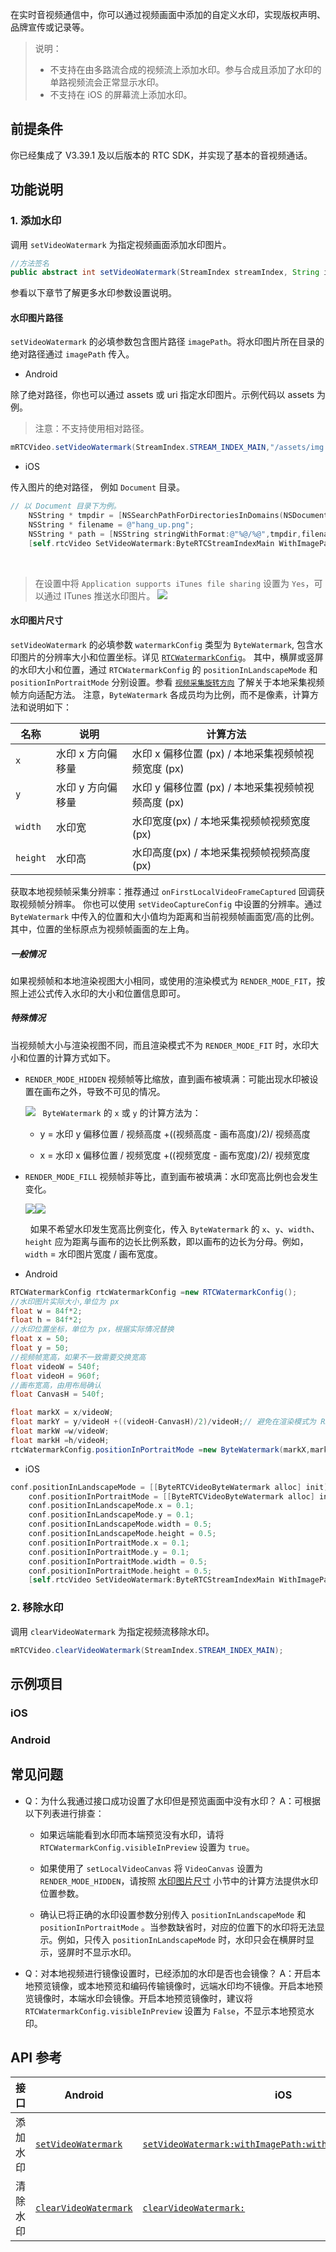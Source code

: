 在实时音视频通信中，你可以通过视频画面中添加的自定义水印，实现版权声明、品牌宣传或记录等。

> 说明：
> - 不支持在由多路流合成的视频流上添加水印。参与合成且添加了水印的单路视频流会正常显示水印。
> - 不支持在 iOS 的屏幕流上添加水印。

## 前提条件

你已经集成了 V3.39.1 及以后版本的 RTC SDK，并实现了基本的音视频通话。

## 功能说明

### 1. 添加水印
	

调用 `setVideoWatermark` 为指定视频画面添加水印图片。

```java
//方法签名
public abstract int setVideoWatermark(StreamIndex streamIndex, String imagePath, RTCWatermarkConfig watermarkConfig);
```

参看以下章节了解更多水印参数设置说明。

#### 水印图片路径

`setVideoWatermark` 的必填参数包含图片路径 `imagePath`。将水印图片所在目录的绝对路径通过 `imagePath` 传入。

- Android
	

除了绝对路径，你也可以通过 assets 或 uri 指定水印图片。示例代码以 assets 为例。

> 注意：不支持使用相对路径。

```java
mRTCVideo.setVideoWatermark(StreamIndex.STREAM_INDEX_MAIN,"/assets/img.png",rtcWatermarkConfig);
```

- iOS
	

传入图片的绝对路径， 例如 `Document` 目录。

```objectivec
// 以 Document 目录下为例。
    NSString * tmpdir = [NSSearchPathForDirectoriesInDomains(NSDocumentDirectory, NSUserDomainMask, YES) firstObject];
    NSString * filename = @"hang_up.png";
    NSString * path = [NSString stringWithFormat:@"%@/%@",tmpdir,filename];
    [self.rtcVideo SetVideoWatermark:ByteRTCStreamIndexMain WithImagePath:path WithRtcWatermarkConfig:conf];
```

<br>

> 在设置中将 `Application supports iTunes file sharing` 设置为 `Yes`，可以通过 ITunes 推送水印图片。
> ![](https://portal.volccdn.com/obj/volcfe/cloud-universal-doc/upload_6954fe67e81ae3fe1aa8d3b63a2e2165.png)

<span id="watermark-size"><span>
#### 水印图片尺寸

`setVideoWatermark` 的必填参数 `watermarkConfig` 类型为 `ByteWatermark`, 包含水印图片的分辨率大小和位置坐标。详见 [`RTCWatermarkConfig`](70083.md#bytewatermark)。
其中，横屏或竖屏的水印大小和位置，通过 `RTCWatermarkConfig` 的 `positionInLandscapeMode` 和 `positionInPortraitMode` 分别设置。参看 [`视频采集旋转方向`](https://www.volcengine.com/docs/6348/106458) 了解关于本地采集视频帧方向适配方法。 注意，`ByteWatermark` 各成员均为比例，而不是像素，计算方法和说明如下：

| 名称 | 说明 | 计算方法 |
| --- | --- | --- |
| `x` | 水印 x 方向偏移量 | 水印 x 偏移位置 (px) / 本地采集视频帧视频宽度 (px) |
| `y` | 水印 y 方向偏移量 | 水印 y 偏移位置 (px) / 本地采集视频帧视频高度 (px) |
| `width` | 水印宽 | 水印宽度(px) / 本地采集视频帧视频宽度 (px) |
| `height` | 水印高 | 水印高度(px) / 本地采集视频帧视频高度 (px) |


获取本地视频帧采集分辨率：推荐通过 `onFirstLocalVideoFrameCaptured` 回调获取视频帧分辨率。 你也可以使用 `setVideoCaptureConfig` 中设置的分辨率。通过 `ByteWatermark` 中传入的位置和大小值均为距离和当前视频帧画面宽/高的比例。其中，位置的坐标原点为视频帧画面的左上角。

##### 一般情况

如果视频帧和本地渲染视图大小相同，或使用的渲染模式为 `RENDER_MODE_FIT`，按照上述公式传入水印的大小和位置信息即可。

##### 特殊情况

当视频帧大小与渲染视图不同，而且渲染模式不为 `RENDER_MODE_FIT` 时，水印大小和位置的计算方式如下。

- `RENDER_MODE_HIDDEN` 视频帧等比缩放，直到画布被填满：可能出现水印被设置在画布之外，导致不可见的情况。
	
	![](https://portal.volccdn.com/obj/volcfe/cloud-universal-doc/upload_b0f7290249b0720a16799608f5646979.png)
	  `ByteWatermark` 的 `x` 或 `y` 的计算方法为：
	
	- y = 水印 y 偏移位置 / 视频高度 +((视频高度 - 画布高度)/2)/ 视频高度
		
	- x = 水印 x 偏移位置 / 视频宽度 +((视频宽度 - 画布宽度)/2)/ 视频宽度
		
	
- `RENDER_MODE_FILL` 视频帧非等比，直到画布被填满：水印宽高比例也会发生变化。
	
	![](https://portal.volccdn.com/obj/volcfe/cloud-universal-doc/upload_9b69825847c63edbcff5ad54945e2ad7.png)![](https://portal.volccdn.com/obj/volcfe/cloud-universal-doc/upload_c589abc5ad7281fed9b3b691fee60937.png)
	
	  如果不希望水印发生宽高比例变化，传入 `ByteWatermark` 的 `x`、`y`、`width`、`height` 应为距离与画布的边长比例系数，即以画布的边长为分母。例如，`width` = 水印图片宽度 / 画布宽度。
	
- Android
	

```java
RTCWatermarkConfig rtcWatermarkConfig =new RTCWatermarkConfig();
//水印图片实际大小,单位为 px
float w = 84f*2;
float h = 84f*2;
//水印位置坐标，单位为 px，根据实际情况替换
float x = 50;
float y = 50;
//视频帧宽高，如果不一致需要交换宽高
float videoW = 540f;
float videoH = 960f;
//画布宽高，由用布局确认
float CanvasH = 540f;

float markX = x/videoW;
float markY = y/videoH +((videoH-CanvasH)/2)/videoH;// 避免在渲染模式为 RENDER_MODE_HIDDEN 下水印出现在画布外。
float markW =w/videoW;
float markH =h/videoH;
rtcWatermarkConfig.positionInPortraitMode =new ByteWatermark(markX,markY,markW,markH);
```

- iOS
	

```objectivec
conf.positionInLandscapeMode = [[ByteRTCVideoByteWatermark alloc] init];//横屏水印设置
    conf.positionInPortraitMode = [[ByteRTCVideoByteWatermark alloc] init];//竖屏水印设置
    conf.positionInLandscapeMode.x = 0.1;
    conf.positionInLandscapeMode.y = 0.1;
    conf.positionInLandscapeMode.width = 0.5;
    conf.positionInLandscapeMode.height = 0.5;
    conf.positionInPortraitMode.x = 0.1;
    conf.positionInPortraitMode.y = 0.1;
    conf.positionInPortraitMode.width = 0.5;
    conf.positionInPortraitMode.height = 0.5;
    [self.rtcVideo SetVideoWatermark:ByteRTCStreamIndexMain WithImagePath:path WithRtcWatermarkConfig:conf];
```

### 2. 移除水印
	

调用 `clearVideoWatermark` 为指定视频流移除水印。

```java
mRTCVideo.clearVideoWatermark(StreamIndex.STREAM_INDEX_MAIN);
``` 

## 示例项目

### iOS

<Attachment link="https://portal.volccdn.com/obj/volcfe/cloud-universal-doc/upload_45610d4e615196814818e28b150c85da.zip" name="VolcengineRTC_WatermarkDemo_iOS_3.45.602.zip" size="61.61MB"></Attachment>

### Android

<Attachment link="https://portal.volccdn.com/obj/volcfe/cloud-universal-doc/upload_0878f656631755f3422e10e350efeb8f.zip" name="VolcengineRTC_WatermarkDemo_Android_3.45.602.zip" size="119.20MB"></Attachment>


## 常见问题

- Q：为什么我通过接口成功设置了水印但是预览画面中没有水印？ A：可根据以下列表进行排查：
	- 如果远端能看到水印而本端预览没有水印，请将 `RTCWatermarkConfig.visibleInPreview` 设置为 `true`。
		
	- 如果使用了 `setLocalVideoCanvas` 将 `VideoCanvas` 设置为 `RENDER_MODE_HIDDEN`，请按照 [水印图片尺寸](#watermark-size) 小节中的计算方法提供水印位置参数。
		
	- 确认已将正确的水印设置参数分别传入 `positionInLandscapeMode` 和 `positionInPortraitMode` 。当参数缺省时，对应的位置下的水印将无法显示。例如，只传入 `positionInLandscapeMode` 时，水印只会在横屏时显示，竖屏时不显示水印。
		
- Q：对本地视频进行镜像设置时，已经添加的水印是否也会镜像？ A：开启本地预览镜像，或本地预览和编码传输镜像时，远端水印均不镜像。开启本地预览镜像时，本端水印会镜像。开启本地预览镜像时，建议将 `RTCWatermarkConfig.visibleInPreview` 设置为 `False`，不显示本地预览水印。

## API 参考

| 接口 | Android | iOS | Mac | Windows | Linux | Flutter | Electron |
| --- | --- | --- | --- | --- | --- | --- | --- |
| 添加水印 | [`setVideoWatermark`](70080#RTCVideo-setvideowatermark) | [`setVideoWatermark:withImagePath:withRtcWatermarkConfig:`](70086#ByteRTCVideo-setvideowatermark-withimagepath-withrtcwatermarkconfig) | [`setVideoWatermark:withImagePath:withRtcWatermarkConfig:`](70092#ByteRTCVideo-setvideowatermark-withimagepath-withrtcwatermarkconfig) | [`setVideoWatermark`](70095#IRTCVideo-setvideowatermark) | [`setVideoWatermark`](85516#IRTCVideo-setvideowatermark) | [`setVideoWatermark`](https://pub.dev/documentation/volc\_engine\_rtc/latest/api\_bytertc\_video\_api/RTCVideo/setVideoWatermark.html) | [`setVideoWatermark`](85532.md#rtcvideo-setvideowatermark) |
| 清除水印 | [`clearVideoWatermark`](70080#RTCVideo-clearvideowatermark) | [`clearVideoWatermark:`](70086#ByteRTCVideo-clearvideowatermark) | [`clearVideoWatermark:`](70092#ByteRTCVideo-clearvideowatermark) | [`clearVideoWatermark`](70095#IRTCVideo-clearvideowatermark) | [`clearVideoWatermark`](85516#IRTCVideo-clearvideowatermark) | [`clearVideoWatermark`](https://pub.dev/documentation/volc\_engine\_rtc/latest/api\_bytertc\_video\_api/RTCVideo/clearVideoWatermark.html) | [`clearVideoWatermark`](85532.md#rtcvideo-clearvideowatermark) |